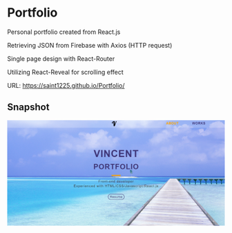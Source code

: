 # Portfolio
Personal portfolio created from React.js


Retrieving JSON from Firebase with Axios (HTTP request)

Single page design with React-Router

Utilizing React-Reveal for scrolling effect

URL: https://saint1225.github.io/Portfolio/

## Snapshot
![Hahow](https://github.com/Saint1225/Portfolio/blob/master/Vincent%20Portfolio.png)
